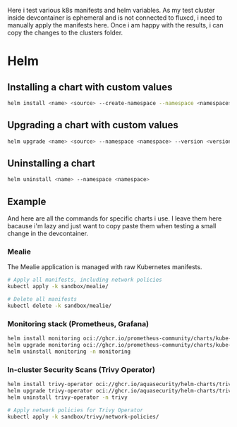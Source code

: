 Here i test various k8s manifests and helm variables. As my test cluster inside devcontainer is ephemeral and is not connected to fluxcd, i need to manually apply the manifests here. Once i am happy with the results, i can copy the changes to the clusters folder.

# Helm

## Installing a chart with custom values

```bash
helm install <name> <source> --create-namespace --namespace <namespace> --version <version> -f <values-file>
```

## Upgrading a chart with custom values

```bash
helm upgrade <name> <source> --namespace <namespace> --version <version> -f <values-file>
```

## Uninstalling a chart

```bash
helm uninstall <name> --namespace <namespace>
```
## Example

And here are all the commands for specific charts i use. I leave them here bacause i'm lazy and just want to copy paste them when testing a small change in the devcontainer.

### Mealie

The Mealie application is managed with raw Kubernetes manifests.

```bash
# Apply all manifests, including network policies
kubectl apply -k sandbox/mealie/

# Delete all manifests
kubectl delete -k sandbox/mealie/
```

### Monitoring stack (Prometheus, Grafana)

```bash
helm install monitoring oci://ghcr.io/prometheus-community/charts/kube-prometheus-stack --create-namespace --namespace monitoring --version 78.0.0 -f sandbox/monitoring/prometheus-values.yaml -f sandbox/monitoring/grafana-values.yaml -f sandbox/monitoring/alertmanager-values.yaml -f sandbox/monitoring/dashboards.yaml -f sandbox/monitoring/alert-rules.yaml
helm upgrade monitoring oci://ghcr.io/prometheus-community/charts/kube-prometheus-stack --namespace monitoring -f sandbox/monitoring/prometheus-values.yaml -f sandbox/monitoring/grafana-values.yaml -f sandbox/monitoring/alertmanager-values.yaml -f sandbox/monitoring/dashboards.yaml -f sandbox/monitoring/alert-rules.yaml
helm uninstall monitoring -n monitoring
```


### In-cluster Security Scans (Trivy Operator)

```bash
helm install trivy-operator oci://ghcr.io/aquasecurity/helm-charts/trivy-operator --create-namespace --namespace trivy --version 0.31.0 -f sandbox/trivy/values.yaml
helm upgrade trivy-operator oci://ghcr.io/aquasecurity/helm-charts/trivy-operator --namespace trivy -f sandbox/trivy/values.yaml
helm uninstall trivy-operator -n trivy

# Apply network policies for Trivy Operator
kubectl apply -k sandbox/trivy/network-policies/
```
